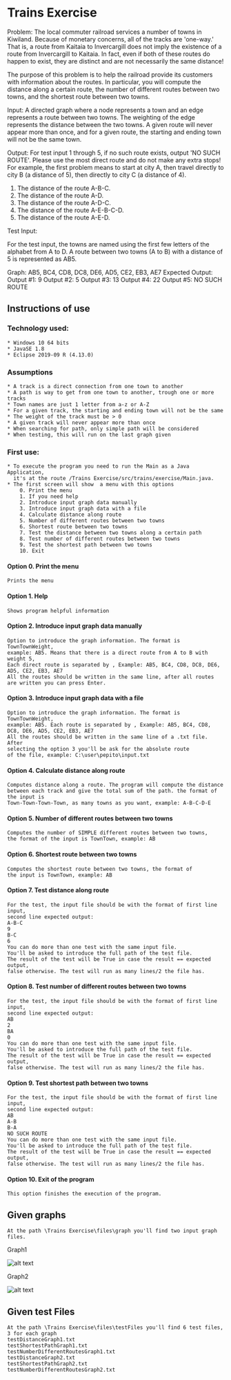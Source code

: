 # Trains Exercise

Problem: The local commuter railroad services a number of towns in Kiwiland.  Because of monetary concerns, all of the tracks are 'one-way.' That is, a route from Kaitaia to Invercargill does not imply the existence of a route from Invercargill to Kaitaia. In fact, even if both of these routes do
happen to exist, they are distinct and are not necessarily the same distance!

The purpose of this problem is to help the railroad provide its customers with information about the routes. In particular, you will compute the distance along a certain route, the number of different routes between two towns, and the shortest route between two towns.

Input: A directed graph where a node represents a town and an edge represents a route between two towns. The weighting of the edge represents the distance between the two towns. A given route will never appear more than once, and for a given route, the starting and ending
town will not be the same town.

Output: For test input 1 through 5, if no such route exists, output 'NO SUCH ROUTE'. Please use the most direct route and do not make any
extra stops! For example, the first problem means to start at city A, then travel directly to city B (a distance of 5), then directly to city C (a distance
of 4).

1. The distance of the route A-B-C.
2. The distance of the route A-D.
3. The distance of the route A-D-C.
4. The distance of the route A-E-B-C-D.
5. The distance of the route A-E-D.

Test Input:

For the test input, the towns are named using the first few letters of the alphabet from A to D. A route between two towns (A to B) with a
distance of 5 is represented as AB5.

Graph: AB5, BC4, CD8, DC8, DE6, AD5, CE2, EB3, AE7
Expected Output:
Output #1: 9
Output #2: 5
Output #3: 13
Output #4: 22
Output #5: NO SUCH ROUTE

## Instructions of use

### Technology used: 
    * Windows 10 64 bits
    * JavaSE 1.8
    * Eclipse 2019-09 R (4.13.0)

### Assumptions
    * A track is a direct connection from one town to another
    * A path is way to get from one town to another, trough one or more tracks
    * Town names are just 1 letter from a-z or A-Z
    * For a given track, the starting and ending town will not be the same
    * The weight of the track must be > 0
    * A given track will never appear more than once
    * When searching for path, only simple path will be considered
    * When testing, this will run on the last graph given

### First use:
    * To execute the program you need to run the Main as a Java Application,
      it's at the route /Trains Exercise/src/trains/exercise/Main.java.
    * The first screen will show  a menu with this options
        0. Print the menu
        1. If you need help
        2. Introduce input graph data manually
        3. Introduce input graph data with a file
        4. Calculate distance along route
        5. Number of different routes between two towns
        6. Shortest route between two towns
        7. Test the distance between two towns along a certain path
        8. Test number of different routes between two towns
        9. Test the shortest path between two towns
        10. Exit

#### Option 0. Print the menu
    Prints the menu

#### Option 1. Help
    Shows program helpful information

#### Option 2. Introduce input graph data manually 
    Option to introduce the graph information. The format is TownTownWeight, 
    example: AB5. Means that there is a direct route from A to B with weight 5,
    Each direct route is separated by , Example: AB5, BC4, CD8, DC8, DE6, AD5, CE2, EB3, AE7
    All the routes should be written in the same line, after all routes are written you can press Enter.

#### Option 3. Introduce input graph data with a file
    Option to introduce the graph information. The format is TownTownWeight,
    example: AB5. Each route is separated by , Example: AB5, BC4, CD8, DC8, DE6, AD5, CE2, EB3, AE7
    All the routes should be written in the same line of a .txt file. After
    selecting the option 3 you'll be ask for the absolute route
    of the file, example: C:\user\pepito\input.txt

#### Option 4. Calculate distance along route
    Computes distance along a route. The program will compute the distance
    between each track and give the total sum of the path. the format of the input is
    Town-Town-Town-Town, as many towns as you want, example: A-B-C-D-E

#### Option 5. Number of different routes between two towns
    Computes the number of SIMPLE different routes between two towns,
    the format of the input is TownTown, example: AB    

#### Option 6. Shortest route between two towns
    Computes the shortest route between two towns, the format of
    the input is TownTown, example: AB    

#### Option 7. Test distance along route
    For the test, the input file should be with the format of first line input,
    second line expected output:
    A-B-C
    9
    B-C
    6
    You can do more than one test with the same input file.
    You'll be asked to introduce the full path of the test file.
    The result of the test will be True in case the result == expected output,
    false otherwise. The test will run as many lines/2 the file has.

#### Option 8. Test number of different routes between two towns
    For the test, the input file should be with the format of first line input,
    second line expected output:
    AB
    2
    BA
    0
    You can do more than one test with the same input file.
    You'll be asked to introduce the full path of the test file.
    The result of the test will be True in case the result == expected output,
    false otherwise. The test will run as many lines/2 the file has.

#### Option 9. Test shortest path between two towns
    For the test, the input file should be with the format of first line input,
    second line expected output:
    AB
    A-B
    B-A
    NO SUCH ROUTE
    You can do more than one test with the same input file.
    You'll be asked to introduce the full path of the test file.
    The result of the test will be True in case the result == expected output,
    false otherwise. The test will run as many lines/2 the file has.

#### Option 10. Exit of the program
    This option finishes the execution of the program.

## Given graphs
    At the path \Trains Exercise\files\graph you'll find two input graph files.

Graph1


![alt text](https://raw.githubusercontent.com/sergio8215/Trains-Exercise/master/files/img/graph1.png)

Graph2


![alt text](https://raw.githubusercontent.com/sergio8215/Trains-Exercise/master/files/img/graph2.png)

## Given test Files
    At the path \Trains Exercise\files\testFiles you'll find 6 test files, 3 for each graph
    testDistanceGraph1.txt
    testShortestPathGraph1.txt
    testNumberDifferentRoutesGraph1.txt
    testDistanceGraph2.txt
    testShortestPathGraph2.txt
    testNumberDifferentRoutesGraph2.txt
